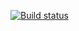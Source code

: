 [![Build status](https://ci.appveyor.com/api/projects/status/pyj8v57ompp6uoxl?svg=true)](https://ci.appveyor.com/project/Eineleine/destructuring)
